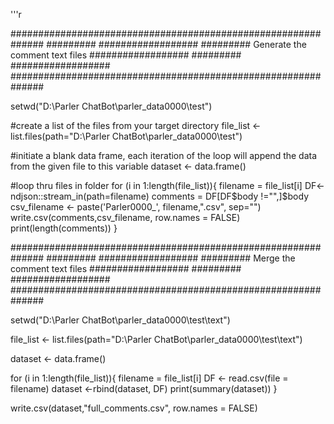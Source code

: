 '''r


##############################################################
#########                                   ##################
#########   Generate the comment text files ##################
#########                                   ##################
##############################################################

setwd("D:\\Parler ChatBot\\parler_data0000\\test")

#create a list of the files from your target directory
file_list <- list.files(path="D:\\Parler ChatBot\\parler_data0000\\test")

#initiate a blank data frame, each iteration of the loop will append the data from the given file to this variable
dataset <- data.frame()

#loop thru files in folder
for (i in 1:length(file_list)){
  filename = file_list[i]
  DF<- ndjson::stream_in(path=filename)
  comments = DF[DF$body !="",]$body
  csv_filename <- paste('Parler0000_',  filename,".csv", sep="")
  write.csv(comments,csv_filename, row.names = FALSE)
  print(length(comments))
  }

##############################################################
#########                                   ##################
#########   Merge the comment text files    ##################
#########                                   ##################
##############################################################

setwd("D:\\Parler ChatBot\\parler_data0000\\test\\text")

file_list <- list.files(path="D:\\Parler ChatBot\\parler_data0000\\test\\text")

dataset <- data.frame()

for (i in 1:length(file_list)){
  filename = file_list[i]
  DF <- read.csv(file = filename)
  dataset <-rbind(dataset, DF)
  print(summary(dataset))
}

write.csv(dataset,"full_comments.csv", row.names = FALSE)




